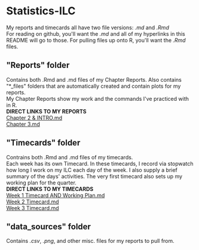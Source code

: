 # Statistics-ILC  

My reports and timecards all have two file versions: *.md* and *.Rmd*  
For reading on github, you'll want the *.md* and all of my hyperlinks in this README will go to those.  For pulling files up onto R, you'll want the *.Rmd* files.  

## "Reports" folder
Contains both .Rmd and .md files of my Chapter Reports.  Also contains "*_files" folders that are automatically created and contain plots for my reports.  
My Chapter Reports show my work and the commands I've practiced with in R.  
**DIRECT LINKS TO MY REPORTS**  
[Chapter 2 & INTRO.md](https://github.com/Nurrospody/SOURCE-Statistics-ILC/blob/master/Chapter%20Reports/Chapter-2-Report.md)   
[Chapter 3.md](https://github.com/Nurrospody/SOURCE-Statistics-ILC/blob/master/Chapter%20Reports/Chapter-3-Report.md)    

## "Timecards" folder
Contrains both .Rmd and .md files of my timecards.  
Each week has its own Timecard.  In these timecards, I record via stopwatch how long I work on my ILC each day of the week.  I also supply a brief summary of the days' activities.  The very first timecard also sets up my working plan for the quarter.  
**DIRECT LINKS TO MY TIMECARDS**  
[Week 1 Timecard AND Working Plan.md](https://github.com/Nurrospody/SOURCE-Statistics-ILC/blob/master/Timecards/Week-1-Timecard.md)    
[Week 2 Timecard.md](https://github.com/Nurrospody/SOURCE-Statistics-ILC/blob/master/Timecards/Week-2-Timecard.md)    
[Week 3 Timecard.md](https://github.com/Nurrospody/SOURCE-Statistics-ILC/blob/master/Timecards/Week-3-Timecard.md)    

## "data_sources" folder
Contains *.csv*, *.png*, and other misc. files for my reports to pull from.






